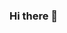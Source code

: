 ### Hi there 👋

<!--
**Ciphadus/ciphadus** is a ✨ _special_ ✨ repository because its `README.md` (this file) appears on your GitHub profile.

Here are some ideas to get you started:

- 🔭 I’m currently working on ... my own website :D
- 🌱 I’m currently learning ... css/javascript
- 👯 I’m looking to collaborate on ... nothing
- 🤔 I’m looking for help with ... music
- 💬 Ask me about ... mechanical keyboards
- 📫 How to reach me: ... dont
- 😄 Pronouns: ... he
- ⚡ Fun fact: ... Rabbits can jump as high as high as 1.2m!
-->
